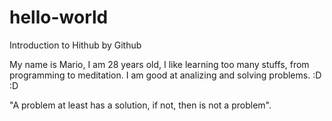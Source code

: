 # hello-world
Introduction to Hithub by Github

My name is Mario, I am 28 years old, I like learning too many stuffs, from programming to meditation. 
I am good at analizing and solving problems. 
:D
:D

"A problem at least has a solution, if not, then is not a problem". 
